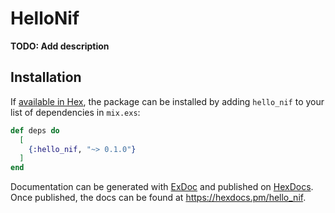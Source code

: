 # HelloNif

**TODO: Add description**

## Installation

If [available in Hex](https://hex.pm/docs/publish), the package can be installed
by adding `hello_nif` to your list of dependencies in `mix.exs`:

```elixir
def deps do
  [
    {:hello_nif, "~> 0.1.0"}
  ]
end
```

Documentation can be generated with [ExDoc](https://github.com/elixir-lang/ex_doc)
and published on [HexDocs](https://hexdocs.pm). Once published, the docs can
be found at <https://hexdocs.pm/hello_nif>.

